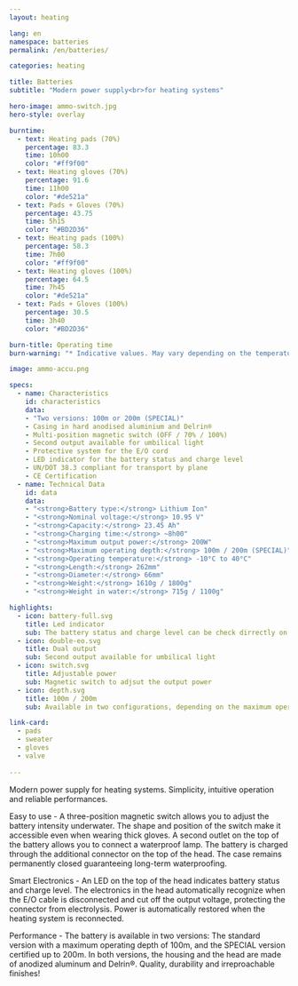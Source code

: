 ```yaml
---
layout: heating

lang: en
namespace: batteries
permalink: /en/batteries/

categories: heating

title: Batteries
subtitle: "Modern power supply<br>for heating systems"

hero-image: ammo-switch.jpg
hero-style: overlay

burntime:
  - text: Heating pads (70%)
    percentage: 83.3
    time: 10h00
    color: "#ff9f00"
  - text: Heating gloves (70%)
    percentage: 91.6 
    time: 11h00
    color: "#de521a"
  - text: Pads + Gloves (70%)
    percentage: 43.75 
    time: 5h15
    color: "#BD2D36"
  - text: Heating pads (100%)
    percentage: 58.3
    time: 7h00
    color: "#ff9f00"
  - text: Heating gloves (100%)
    percentage: 64.5 
    time: 7h45
    color: "#de521a"
  - text: Pads + Gloves (100%)
    percentage: 30.5  
    time: 3h40
    color: "#BD2D36"

burn-title: Operating time
burn-warning: "* Indicative values. May vary depending on the temperature and battery wear"

image: ammo-accu.png

specs:
  - name: Characteristics
    id: characteristics
    data:
    - "Two versions: 100m or 200m (SPECIAL)"
    - Casing in hard anodised aluminium and Delrin®
    - Multi-position magnetic switch (OFF / 70% / 100%)
    - Second output available for umbilical light
    - Protective system for the E/O cord 
    - LED indicator for the battery status and charge level
    - UN/DOT 38.3 compliant for transport by plane
    - CE Certification
  - name: Technical Data
    id: data
    data:
    - "<strong>Battery type:</strong> Lithium Ion"
    - "<strong>Nominal voltage:</strong> 10.95 V"
    - "<strong>Capacity:</strong> 23.45 Ah"
    - "<strong>Charging time:</strong> ~8h00"
    - "<strong>Maximum output power:</strong> 200W"
    - "<strong>Maximum operating depth:</strong> 100m / 200m (SPECIAL)"
    - "<strong>Operating temperature:</strong> -10°C to 40°C"
    - "<strong>Length:</strong> 262mm"
    - "<strong>Diameter:</strong> 66mm"
    - "<strong>Weight:</strong> 1610g / 1800g"
    - "<strong>Weight in water:</strong> 715g / 1100g"

highlights:
  - icon: battery-full.svg
    title: Led indicator
    sub: The battery status and charge level can be check dirrectly on the head
  - icon: double-eo.svg
    title: Dual output
    sub: Second output available for umbilical light
  - icon: switch.svg
    title: Adjustable power
    sub: Magnetic switch to adjsut the output power
  - icon: depth.svg
    title: 100m / 200m
    sub: Available in two configurations, depending on the maximum operating depth desired

link-card:
  - pads
  - sweater
  - gloves
  - valve
  
---
```

Modern power supply for heating systems. Simplicity, intuitive operation and reliable performances.

Easy to use - A three-position magnetic switch allows you to adjust the battery intensity underwater. The shape and position of the switch make it accessible even when wearing thick gloves. A second outlet on the top of the battery allows you to connect a waterproof lamp. The battery is charged through the additional connector on the top of the head. The case remains permanently closed guaranteeing long-term waterproofing.

Smart Electronics - An LED  on the top of the head indicates battery status and charge level. The electronics in the head automatically recognize when the E/O cable is disconnected and cut off the output voltage, protecting the connector from electrolysis. Power is automatically restored when the heating system is reconnected.

Performance - The battery is available in two versions: The standard version with a maximum operating depth of 100m, and the SPECIAL version certified up to 200m. In both versions, the housing and the head are made of anodized aluminum and Delrin®. Quality, durability and irreproachable finishes!




